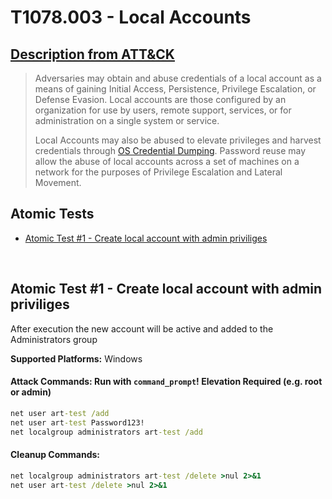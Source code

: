 # T1078.003 - Local Accounts
## [Description from ATT&CK](https://attack.mitre.org/techniques/T1078/003)
<blockquote>Adversaries may obtain and abuse credentials of a local account as a means of gaining Initial Access, Persistence, Privilege Escalation, or Defense Evasion. Local accounts are those configured by an organization for use by users, remote support, services, or for administration on a single system or service.

Local Accounts may also be abused to elevate privileges and harvest credentials through [OS Credential Dumping](https://attack.mitre.org/techniques/T1003). Password reuse may allow the abuse of local accounts across a set of machines on a network for the purposes of Privilege Escalation and Lateral Movement. </blockquote>

## Atomic Tests

- [Atomic Test #1 - Create local account with admin priviliges](#atomic-test-1---create-local-account-with-admin-priviliges)


<br/>

## Atomic Test #1 - Create local account with admin priviliges
After execution the new account will be active and added to the Administrators group

**Supported Platforms:** Windows





#### Attack Commands: Run with `command_prompt`!  Elevation Required (e.g. root or admin) 


```cmd
net user art-test /add
net user art-test Password123!
net localgroup administrators art-test /add
```

#### Cleanup Commands:
```cmd
net localgroup administrators art-test /delete >nul 2>&1
net user art-test /delete >nul 2>&1
```





<br/>
